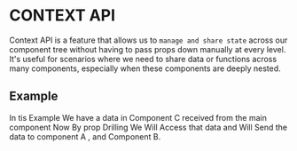 # CONTEXT API

Context API is a feature that allows us to `manage and share state` across our component tree without having to pass props down manually at every level. It's useful for scenarios where we need to share data or functions across many components, especially when these components are deeply nested.

## Example

In tis Example We have a data in Component C received from the main component Now By prop Drilling We Will Access that data and Will Send the data to component A , and Component B.
